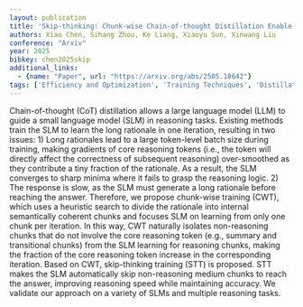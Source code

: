 ```yaml
---
layout: publication
title: 'Skip-thinking: Chunk-wise Chain-of-thought Distillation Enable Smaller Language Models To Reason Better And Faster'
authors: Xiao Chen, Sihang Zhou, Ke Liang, Xiaoyu Sun, Xinwang Liu
conference: "Arxiv"
year: 2025
bibkey: chen2025skip
additional_links:
  - {name: "Paper", url: "https://arxiv.org/abs/2505.18642"}
tags: ['Efficiency and Optimization', 'Training Techniques', 'Distillation']
---
```

Chain-of-thought (CoT) distillation allows a large language model (LLM) to guide a small language model (SLM) in reasoning tasks. Existing methods train the SLM to learn the long rationale in one iteration, resulting in two issues: 1) Long rationales lead to a large token-level batch size during training, making gradients of core reasoning tokens (i.e., the token will directly affect the correctness of subsequent reasoning) over-smoothed as they contribute a tiny fraction of the rationale. As a result, the SLM converges to sharp minima where it fails to grasp the reasoning logic. 2) The response is slow, as the SLM must generate a long rationale before reaching the answer. Therefore, we propose chunk-wise training (CWT), which uses a heuristic search to divide the rationale into internal semantically coherent chunks and focuses SLM on learning from only one chunk per iteration. In this way, CWT naturally isolates non-reasoning chunks that do not involve the core reasoning token (e.g., summary and transitional chunks) from the SLM learning for reasoning chunks, making the fraction of the core reasoning token increase in the corresponding iteration. Based on CWT, skip-thinking training (STT) is proposed. STT makes the SLM automatically skip non-reasoning medium chunks to reach the answer, improving reasoning speed while maintaining accuracy. We validate our approach on a variety of SLMs and multiple reasoning tasks.
